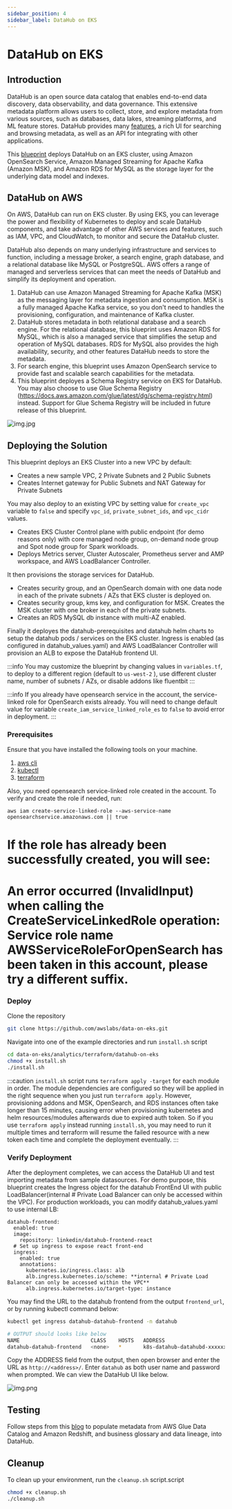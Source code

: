 ```yaml
---
sidebar_position: 4
sidebar_label: DataHub on EKS
---
```

# DataHub on EKS

## Introduction
DataHub is an open source data catalog that enables end-to-end data discovery, data observability, and data governance.  This extensive metadata platform allows users to collect, store, and explore metadata from various sources, such as databases, data lakes, streaming platforms, and ML feature stores.   DataHub provides many [features](https://datahubproject.io/docs/features/), a rich UI for searching and browsing metadata, as well as an API for integrating with other applications.

This [blueprint](https://github.com/awslabs/data-on-eks/tree/main/analytics/terraform/datahub-on-eks) deploys DataHub on an EKS cluster, using Amazon OpenSearch Service, Amazon Managed Streaming for Apache Kafka (Amazon MSK), and Amazon RDS for MySQL as the storage layer for the underlying data model and indexes.

## DataHub on AWS

On AWS, DataHub can run on EKS cluster.  By using EKS, you can leverage the power and flexibility of Kubernetes to deploy and scale DataHub components, and take advantage of other AWS services and features, such as IAM, VPC, and CloudWatch, to monitor and secure the DataHub cluster.  

DataHub also depends on many underlying infrastructure and services to function, including a message broker, a search engine, graph database, and a relational database like MySQL or PostgreSQL.  AWS offers a range of managed and serverless services that can meet the needs of DataHub and simplify its deployment and operation.

1. DataHub can use Amazon Managed Streaming for Apache Kafka (MSK) as the messaging layer for metadata ingestion and consumption.  MSK is a fully managed Apache Kafka service, so you don't need to handles the provisioning, configuration, and maintenance of Kafka cluster.
2. DataHub stores metadata in both relational database and a search engine.  For the relational database, this blueprint uses Amazon RDS for MySQL, which is also a managed service that simplifies the setup and operation of MySQL databases.  RDS for MySQL also provides the high availability, security, and other features DataHub needs to store the metadata.
3. For search engine, this blueprint uses Amazon OpenSearch service to provide fast and scalable search capabilities for the metadata.  
4. This blueprint deployes a Schema Registry service on EKS for DataHub.  You may also choose to use Glue Schema Registry (https://docs.aws.amazon.com/glue/latest/dg/schema-registry.html) instead.  Support for Glue Schema Registry will be included in future release of this blueprint.

![img.jpg](img/datahub-arch.jpg)

## Deploying the Solution

This blueprint deploys an EKS Cluster into a new VPC by default:

- Creates a new sample VPC, 2 Private Subnets and 2 Public Subnets
- Creates Internet gateway for Public Subnets and NAT Gateway for Private Subnets

You may also deploy to an existing VPC by setting value for `create_vpc` variable to `false` and specify `vpc_id`, `private_subnet_ids`, and `vpc_cidr` values.

- Creates EKS Cluster Control plane with public endpoint (for demo reasons only) with core managed node group, on-demand node group and Spot node group for Spark workloads.
- Deploys Metrics server, Cluster Autoscaler, Prometheus server and AMP workspace, and AWS LoadBalancer Controller.

It then provisions the storage services for DataHub.

- Creates security group, and an OpenSearch domain with one data node in each of the private subnets / AZs that EKS cluster is deployed on.
- Creates security group, kms key, and configuration for MSK.  Creates the MSK cluster with one broker in each of the private subnets.
- Creates an RDS MySQL db instance with multi-AZ enabled.

Finally it deployes the datahub-prerequisites and datahub helm charts to setup the datahub pods / services on the EKS cluster.  Ingress is enabled (as configured in datahub_values.yaml) and AWS LoadBalancer Controller will provision an ALB to expose the DataHub frontend UI.

:::info
You may customize the blueprint by changing values in `variables.tf`, to deploy to a different region (default to `us-west-2` ), use different cluster name, number of subnets / AZs, or disable addons like fluentbit
:::

:::info
If you already have opensearch service in the account, the service-linked role for OpenSearch exists already.  You will need to change default value for variable `create_iam_service_linked_role_es` to `false` to avoid error in deployment.
:::

### Prerequisites

Ensure that you have installed the following tools on your machine.

1. [aws cli](https://docs.aws.amazon.com/cli/latest/userguide/install-cliv2.html)
2. [kubectl](https://Kubernetes.io/docs/tasks/tools/)
3. [terraform](https://learn.hashicorp.com/tutorials/terraform/install-cli)

Also, you need opensearch service-linked role created in the account.  To verify and create the role if needed, run:
```
aws iam create-service-linked-role --aws-service-name opensearchservice.amazonaws.com || true
```

# If the role has already been successfully created, you will see:
# An error occurred (InvalidInput) when calling the CreateServiceLinkedRole operation: Service role name AWSServiceRoleForOpenSearch has been taken in this account, please try a different suffix.

### Deploy

Clone the repository

```bash
git clone https://github.com/awslabs/data-on-eks.git
```

Navigate into one of the example directories and run `install.sh` script

```bash
cd data-on-eks/analytics/terraform/datahub-on-eks
chmod +x install.sh
./install.sh
```

:::caution
`install.sh` script runs `terraform apply -target` for each module in order.  The module dependencies are configured so they will be applied in the right sequence when you just run `terraform apply`.  However, provisioning addons and MSK, OpenSearch, and RDS instances often take longer than 15 minutes, causing error when provisioning kubernetes and helm resources/modules afterwards due to expired auth token.  So if you use `terraform apply` instead running `install.sh`, you may need to run it multiple times and terraform will resume the failed resource with a new token each time and complete the deployment eventually.
:::


### Verify Deployment

After the deployment completes, we can access the DataHub UI and test importing metadata from sample datasources.  For demo purpose, this blueprint creates the Ingress object for the datahub FrontEnd UI with public LoadBalancer(internal # Private Load Balancer can only be accessed within the VPC).  For production workloads, you can modify datahub_values.yaml to use internal LB:

```
datahub-frontend:
  enabled: true
  image:
    repository: linkedin/datahub-frontend-react
  # Set up ingress to expose react front-end
  ingress:
    enabled: true
    annotations:
      kubernetes.io/ingress.class: alb
      alb.ingress.kubernetes.io/scheme: **internal # Private Load Balancer can only be accessed within the VPC**
      alb.ingress.kubernetes.io/target-type: instance
```

You may find the URL to the datahub frontend from the output `frontend_url`, or by running kubectl command below:

```sh
kubectl get ingress datahub-datahub-frontend -n datahub

# OUTPUT should looks like below
NAME                       CLASS    HOSTS   ADDRESS                                                                 PORTS   AGE
datahub-datahub-frontend   <none>   *       k8s-datahub-datahubd-xxxxxxxxxx-xxxxxxxxxx.<region>.elb.amazonaws.com   80      nn
```

Copy the ADDRESS field from the output, then open browser and enter the URL as `http://<address>/`. Enter `datahub` as both user name and password when prompted.  We can view the DataHub UI like below.

![img.png](img/datahub-ui.png)

## Testing

Follow steps from this [blog](https://aws.amazon.com/blogs/big-data/part-2-deploy-datahub-using-aws-managed-services-and-ingest-metadata-from-aws-glue-and-amazon-redshift/) to populate metadata from AWS Glue Data Catalog and Amazon Redshift, and business glossary and data lineage, into DataHub.

## Cleanup

To clean up your environment, run the `cleanup.sh` script.script

```bash
chmod +x cleanup.sh
./cleanup.sh
```
